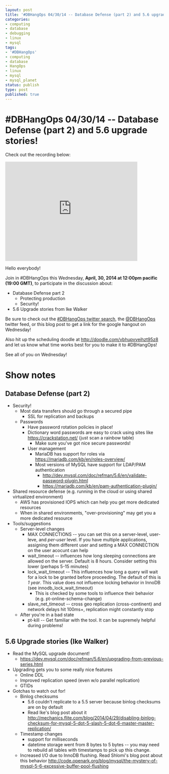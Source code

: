 ```yaml
---
layout: post
title: '#DBHangOps 04/30/14 -- Database Defense (part 2) and 5.6 upgrade stories!'
categories:
- computing
- database
- debugging
- linux
- mysql
tags:
- '#DBHangOps'
- computing
- database
- HangOps
- linux
- mysql
- mysql_planet
status: publish
type: post
published: true
---
```

\#DBHangOps 04/30/14 -- Database Defense (part 2) and 5.6 upgrade stories!
=========================================================

Check out the recording below:

<iframe width="420" height="315" src="http://www.youtube.com/embed/5V2V2mynsIY" frameborder="0" allowfullscreen></iframe>


Hello everybody!

Join in \#DBHangOps this Wednesday, **April, 30, 2014 at 12:00pm pacific (19:00 GMT)**, to participate in the discussion about:

* Database Defense part 2
	* Protecting production
	* Security!
* 5.6 Upgrade stories from Ike Walker

Be sure to check out the [\#DBHangOps twitter search](https://twitter.com/search/realtime?q=%23DBHangOps), the [@DBHangOps](https://twitter.com/dbhangops) twitter feed, or this blog post to get a link for the google hangout on Wednesday!

Also hit up the scheduling doodle at http://doodle.com/vbhupvveihzt95z8 and let us know what time works best for you to make it to \#DBHangOps!

See all of you on Wednesday!

<a name="show-notes">Show notes</a>
===========

## Database Defense (part 2)
* Security!
	* Most data transfers should go through a secured pipe
		* SSL for replication and backups
	* Passwords
		* Have password rotation policies in place!
		* Dictionary word passwords are easy to crack using sites like https://crackstation.net/ (just scan a rainbow table)
			* Make sure you've got nice secure passwords!
		* User management
			* MariaDB has support for roles via https://mariadb.com/kb/en/roles-overview/
			* Most versions of MySQL have support for LDAP/PAM authentication
				* http://dev.mysql.com/doc/refman/5.6/en/validate-password-plugin.html
				* https://mariadb.com/kb/en/pam-authentication-plugin/
* Shared resource defense (e.g. running in the cloud or using shared virtualized environment)
	* AWS has provisioned IOPS which can help you get more dedicated resources
	* When in shared environments, "over-provisioning" may get you a more dedicated resource
* Tools/suggestions
	* Server-level changes
		* MAX CONNECTIONS -- you can set this on a server-level, user-leve, and *per-user* level.  If you have multiple applications, assigning them different user and setting a MAX CONNECTION on the user acocunt can help
		* wait_timeout -- influences how long sleeping connections are allowed on the server.  Default is 8 hours. Consider setting this lower (perhaps 5-15 minutes)
		* lock_wait_timeout -- This influences how long a query will wait for a lock to be granted before proceeding.  The default of this is *1 year*.  This value does not influence locking behavior in InnoDB (see innodb_lock_wait_timeout)
			* This is checked by some tools to influence their behavior (e.g. pt-online-schema-change)
		* slave_net_timeout -- cross geo replication (cross-continent) and network delays hit 100ms+, replication might constantly stop
	* After you're in a bad state
		* pt-kill -- Get familiar with the tool. It can be supremely helpful during problems!


## 5.6 Upgrade stories (Ike Walker)
* Read the MySQL upgrade document!
	* https://dev.mysql.com/doc/refman/5.6/en/upgrading-from-previous-series.html
* Upgrading gets you to some really nice features
	* Online DDL
	* Improved replication speed (even w/o parallel replication)
	* GTIDs
* Gotchas to watch out for!
	* Binlog checksums
		* 5.6 couldn't replicate to a 5.5 server because binlog checksums are on by default
		* Read Ike's blog post about it http://mechanics.flite.com/blog/2014/04/29/disabling-binlog-checksum-for-mysql-5-dot-5-slash-5-dot-6-master-master-replication/
	* Timestamp changes
		* support for milliseconds
		* datetime storage went from 8 bytes to 5 bytes -- you may need to rebuild all tables with timestamps to pick up this change.
	* Increased I/O due to InnoDB flushing. Read Shlomi's blog post about this behavior http://code.openark.org/blog/mysql/the-mystery-of-mysql-5-6-excessive-buffer-pool-flushing

